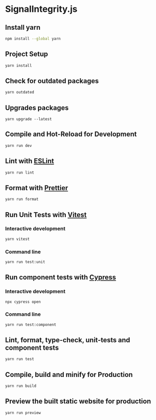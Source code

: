 # SignalIntegrity.js

## Install yarn

```sh
npm install --global yarn
```

## Project Setup

```sh
yarn install
```

## Check for outdated packages

```sh
yarn outdated
```

## Upgrades packages

```
yarn upgrade --latest
```

## Compile and Hot-Reload for Development

```sh
yarn run dev
```

## Lint with [ESLint](https://eslint.org/)

```sh
yarn run lint
```

## Format with [Prettier](https://prettier.io/)

```sh
yarn run format
```

## Run Unit Tests with [Vitest](https://vitest.dev/)

### Interactive development

```sh
yarn vitest
```

### Command line

```sh
yarn run test:unit
```

## Run component tests with [Cypress](https://docs.cypress.io/guides/overview/why-cypress)

### Interactive development

```sh
npx cypress open
```

### Command line

```sh
yarn run test:component
```

## Lint, format, type-check, unit-tests and component tests

```sh
yarn run test
```

## Compile, build and minify for Production

```sh
yarn run build
```

## Preview the built static website for production

```sh
yarn run preview
```
